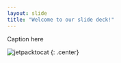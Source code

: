 ```yaml
---
layout: slide
title: "Welcome to our slide deck!"
---
```


Caption here

![jetpacktocat](https://octodex.github.com/images/jetpacktocat.png)
{: .center}
